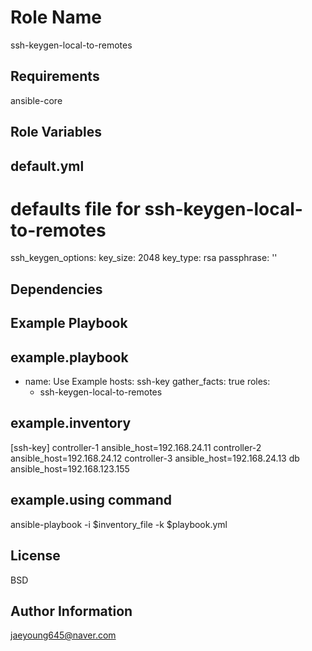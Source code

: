 Role Name
=========

ssh-keygen-local-to-remotes

Requirements
------------

ansible-core

Role Variables
--------------
default.yml
---
# defaults file for ssh-keygen-local-to-remotes
ssh_keygen_options:
  key_size: 2048
  key_type: rsa
  passphrase: ''

Dependencies
------------


Example Playbook
----------------
example.playbook
---
- name: Use Example
  hosts: ssh-key
  gather_facts: true
  roles:
    - ssh-keygen-local-to-remotes
 
example.inventory
---
[ssh-key]
controller-1 ansible_host=192.168.24.11 
controller-2 ansible_host=192.168.24.12 
controller-3 ansible_host=192.168.24.13
db ansible_host=192.168.123.155

example.using command
---
ansible-playbook -i $inventory_file -k $playbook.yml

License
-------

BSD

Author Information
------------------
jaeyoung645@naver.com

